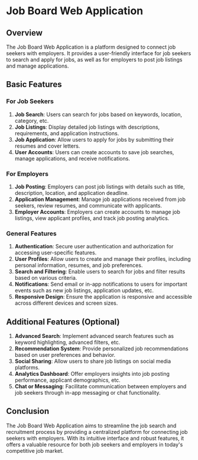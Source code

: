 # Job Board Web Application

## Overview
The Job Board Web Application is a platform designed to connect job seekers with employers. It provides a user-friendly interface for job seekers to search and apply for jobs, as well as for employers to post job listings and manage applications.

## Basic Features

### For Job Seekers
1. **Job Search**: Users can search for jobs based on keywords, location, category, etc.
2. **Job Listings**: Display detailed job listings with descriptions, requirements, and application instructions.
3. **Job Application**: Allow users to apply for jobs by submitting their resumes and cover letters.
4. **User Accounts**: Users can create accounts to save job searches, manage applications, and receive notifications.

### For Employers
1. **Job Posting**: Employers can post job listings with details such as title, description, location, and application deadline.
2. **Application Management**: Manage job applications received from job seekers, review resumes, and communicate with applicants.
3. **Employer Accounts**: Employers can create accounts to manage job listings, view applicant profiles, and track job posting analytics.

### General Features
1. **Authentication**: Secure user authentication and authorization for accessing user-specific features.
2. **User Profiles**: Allow users to create and manage their profiles, including personal information, resumes, and job preferences.
3. **Search and Filtering**: Enable users to search for jobs and filter results based on various criteria.
4. **Notifications**: Send email or in-app notifications to users for important events such as new job listings, application updates, etc.
5. **Responsive Design**: Ensure the application is responsive and accessible across different devices and screen sizes.

## Additional Features (Optional)
1. **Advanced Search**: Implement advanced search features such as keyword highlighting, advanced filters, etc.
2. **Recommendation System**: Provide personalized job recommendations based on user preferences and behavior.
3. **Social Sharing**: Allow users to share job listings on social media platforms.
4. **Analytics Dashboard**: Offer employers insights into job posting performance, applicant demographics, etc.
5. **Chat or Messaging**: Facilitate communication between employers and job seekers through in-app messaging or chat functionality.

## Conclusion
The Job Board Web Application aims to streamline the job search and recruitment process by providing a centralized platform for connecting job seekers with employers. With its intuitive interface and robust features, it offers a valuable resource for both job seekers and employers in today's competitive job market.
